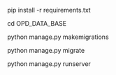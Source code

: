pip install -r requirements.txt

cd OPD_DATA_BASE

python manage.py makemigrations

python manage.py migrate

python manage.py runserver
